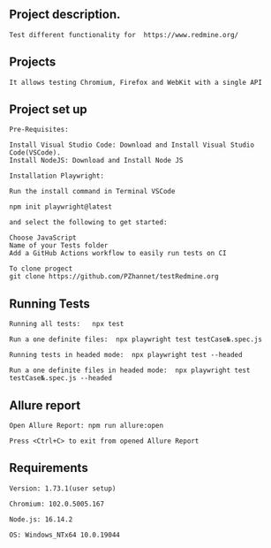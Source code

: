 ## Project description. 

    Test different functionality for  https://www.redmine.org/


## Projects

    It allows testing Chromium, Firefox and WebKit with a single API

## Project set up
    Pre-Requisites: 

    Install Visual Studio Code: Download and Install Visual Studio Code(VSCode).
    Install NodeJS: Download and Install Node JS

    Installation Playwright:

    Run the install command in Terminal VSCode

    npm init playwright@latest
    
    and select the following to get started:

    Choose JavaScript 
    Name of your Tests folder 
    Add a GitHub Actions workflow to easily run tests on CI
    
    To clone progect 
    git clone https://github.com/PZhannet/testRedmine.org

## Running Tests

    Running all tests:   npx test

    Run a one definite files:  npx playwright test testCase№.spec.js

    Running tests in headed mode:  npx playwright test --headed

    Run a one definite files in headed mode:  npx playwright test testCase№.spec.js --headed

## Allure report


    Open Allure Report: npm run allure:open

    Press <Ctrl+C> to exit from opened Allure Report

##  Requirements

    Version: 1.73.1(user setup)

    Chromium: 102.0.5005.167

    Node.js: 16.14.2

    OS: Windows_NTx64 10.0.19044





